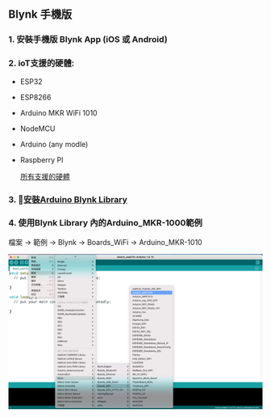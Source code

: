 ## Blynk 手機版
### 1. 安裝手機版 Blynk App (iOS 或 Android)
### 2. ioT支援的硬體:
- ESP32
- ESP8266
- Arduino MKR WiFi 1010
- NodeMCU
- Arduino (any modle)
- Raspberry PI

	[所有支援的硬體](https://docs.blynk.io/en/blynk.edgent/supported-boards)
	
### 3. [安裝Arduino Blynk Library](https://github.com/blynkkk/blynk-library)

### 4. 使用Blynk Library 內的Arduino_MKR-1000範例
檔案 -> 範例 -> Blynk -> Boards_WiFi -> Arduino_MKR-1010

![](./images/pic1.png)
